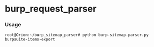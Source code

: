 # burp_request_parser


### Usage

```
root@Orion:~/burp_sitemap_parser# python burp-sitemap-parser.py burpsuite-items-export
```
